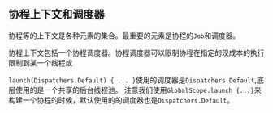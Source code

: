 ## 协程上下文和调度器

协程等的上下文是各种元素的集合。最重要的元素是协程的`Job`和调度器。

协程上下文包括一个协程调度器。协程调度器可以限制协程在指定的现成本的执行限制到某一个线程或

`launch(Dispatchers.Default) { ... }`使用的调度器是`Dispatchers.Default`,底层使用的是一个共享的后台线程池。
注意我们使用`GlobalScope.launch {...}`来构建一个协程的时候，默认使用的的调度器也是`Dispatchers.Default`。